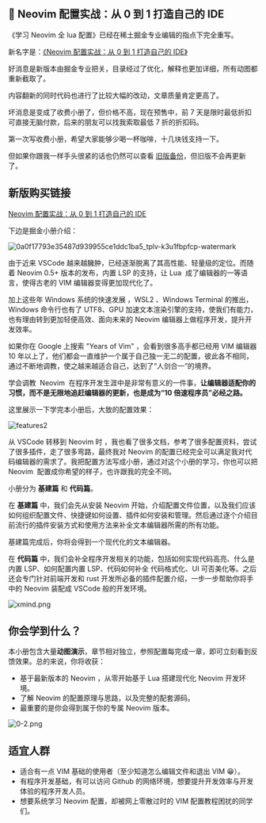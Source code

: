 ## 📜 Neovim 配置实战：从 0 到 1 打造自己的 IDE

《学习 Neovim 全 lua 配置》已经在稀土掘金专业编辑的指点下完全重写。

新名字是：[《Neovim 配置实战：从 0 到 1 打造自己的 IDE》](https://juejin.cn/book/7051157342770954277)

好消息是新版本由掘金专业把关，目录经过了优化，解释也更加详细，所有动图都重新截取了。

内容翻新的同时代码也进行了比较大幅的改动，文章质量肯定更高了。

坏消息是变成了收费小册了，但价格不高，现在预售中，前 7 天是限时最低折扣可直接无脑付款，后来的朋友可以找我索取最低 7 折的折扣码。

第一次写收费小册，希望大家能够少喝一杯咖啡，十几块钱支持一下。 

但如果你跟我一样手头很紧的话也仍然可以查看 [旧版备份](https://github.com/nshen/learn-neovim-lua/tree/bak)，但旧版不会再更新了。

## 新版购买链接

[Neovim 配置实战：从 0 到 1 打造自己的 IDE](https://juejin.cn/book/7051157342770954277)

下边是掘金小册介绍：

![0a0f17793e35487d939955ce1ddc1ba5_tplv-k3u1fbpfcp-watermark](https://user-images.githubusercontent.com/181506/158575190-4cc79ee3-1485-45d6-a82c-6449242cbfc7.jpg)


由于近来 VSCode 越来越臃肿，已经逐渐脱离了其高性能、轻量级的定位。而随着 Neovim 0.5+ 版本的发布，内置 LSP 的支持，让 Lua  成了编辑器的一等语言，使得古老的 VIM 编辑器变得更加现代化了。

加上这些年 Windows 系统的快速发展 ，WSL2 、Windows Terminal 的推出，Windows 命令行也有了 UTF8、GPU 加速文本渲染引擎的支持，使我们有能力，也有理由转到更加轻便高效、面向未来的 Neovim 编辑器上做程序开发，提升开发效率。

如果你在 Google 上搜索 "Years of Vim" ，会看到很多高手都已经用 VIM 编辑器 10 年以上了，他们都会一直维护一个属于自己独一无二的配置，彼此各不相同，通过不断地调教，使之越来越适合自己，达到了“人剑合一”的境界。

学会调教  Neovim  在程序开发生涯中是非常有意义的一件事，**让编辑器适配你的习惯，而不是无限地追赶编辑器的更新，也是成为“10 倍速程序员”必经之路。**

这里展示一下学完本小册后，大致的配置效果：

![features2](https://user-images.githubusercontent.com/181506/158575466-2d3be027-a4a3-482f-b884-02b20f66fba3.gif)

从 VSCode 转移到 Neovim 时 ，我也看了很多文档，参考了很多配置资料，尝试了很多插件，走了很多弯路，最终我对 Neovim 的配置已经完全可以满足我对代码编辑器的需求了。我把配置方法写成小册，通过对这个小册的学习，你也可以把 Neovim  配置成你希望的样子，也许跟我的完全不同。

小册分为 **基建篇** 和 **代码篇**。

在 **基建篇** 中，我们会先从安装 Neovim 开始，介绍配置文件位置，以及我们应该如何组织配置文件、快捷键如何设置、插件如何安装和管理。然后通过逐个介绍目前流行的插件安装方式和使用方法来补全文本编辑器所需的所有功能。

基建篇完成后，你将会得到一个现代化的文本编辑器。

在 **代码篇** 中，我们会补全程序开发相关的功能，包括如何实现代码高亮、什么是内置 LSP、如何配置内置 LSP、代码如何补全
代码格式化、UI 可否美化等。之后还会专门针对前端开发和 rust 开发所必备的插件配置介绍，一步一步帮助你将手中的 Neovim 装配成 VSCode 般的开发环境。

![xmind.png](https://p3-juejin.byteimg.com/tos-cn-i-k3u1fbpfcp/0540cdcdd8314d198eb79cead70442c7~tplv-k3u1fbpfcp-watermark.image?)

## 你会学到什么？

本小册包含大量**动图演示**，章节相对独立，参照配置每完成一章，即可立刻看到反馈效果。总的来说，你将收获：

- 基于最新版本的 Neovim ，从零开始基于 Lua 搭建现代化 Neovim 开发环境。
- 了解 Neovim 的配置原理与思路，以及完整的配套源码。
- 最重要的是你会得到属于你的专属 Neovim 版本。

![0-2.png](https://p9-juejin.byteimg.com/tos-cn-i-k3u1fbpfcp/645c93365927495aa51f7951b5437d8c~tplv-k3u1fbpfcp-watermark.image?)

## 适宜人群

- 适合有一点 VIM 基础的使用者（至少知道怎么编辑文件和退出 VIM 😁）。
- 有程序开发基础，有可以访问 Github 的网络环境，想要提升开发效率与开发体验的程序开发人员。
- 想要系统学习 Neovim 配置，却被网上零散过时的 VIM 配置教程困扰的同学们。
